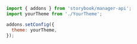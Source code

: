 ```js filename=".storybook/manager.js" renderer="common" language="js"
import { addons } from 'storybook/manager-api';
import yourTheme from './YourTheme';

addons.setConfig({
  theme: yourTheme,
});
```
